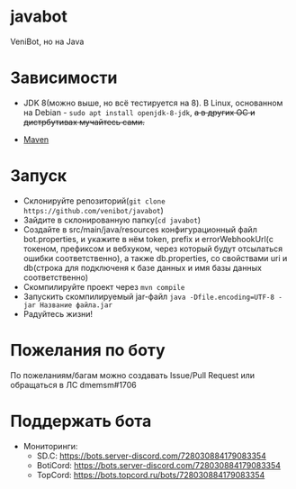 # javabot
VeniBot, но на Java

# Зависимости
 - JDK 8(можно выше, но всё тестируется на 8). В Linux, основанном на Debian - ```sudo apt install openjdk-8-jdk```, ~~а в других ОС и дистрбутивах мучайтесь сами.~~
 
 - [Maven](https://maven.apache.org)
 
 # Запуск
  - Склонируйте репозиторий(```git clone https://github.com/venibot/javabot```)
  - Зайдите в склонированную папку(```cd javabot```)
  - Создайте в src/main/java/resources конфигурационный файл bot.properties, и укажите в нём token, prefix и errorWebhookUrl(с токеном, префиксом и вебхуком, через который будут отсылаться ошибки соответственно), а также db.properties, со свойствами uri и db(строка для подключеня к базе данных и имя базы данных соответственно)
  - Скомпилируйте проект через ```mvn compile```
  - Запускить скомпилируемый jar-файл ```java -Dfile.encoding=UTF-8 -jar Название файла.jar```
  - Радуйтесь жизни!
  
# Пожелания по боту
По пожеланиям/багам можно создавать Issue/Pull Request или обращаться в ЛС dmemsm#1706

# Поддержать бота
  - Мониторинги:
    - SD.C: https://bots.server-discord.com/728030884179083354
    - BotiCord: https://bots.server-discord.com/728030884179083354
    - TopCord: https://bots.topcord.ru/bots/728030884179083354
